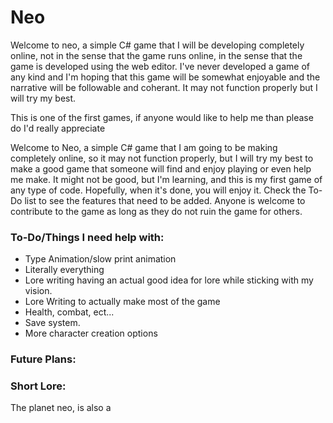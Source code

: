 # Neo
Welcome to neo, a simple C# game that I will be developing completely online, not in the sense that the game runs online, in the sense that the game is developed using the web editor. I've never developed a game of any kind and I'm hoping that this game will be somewhat enjoyable and the narrative will be followable and coherant. It may not function properly but I will try my best.

This is one of the first games, if anyone would like to help me than please do I'd really appreciate

Welcome to Neo, a simple C# game that I am going to be making completely online, so it may not function properly, but I will try my best to make a good game that someone will find and enjoy playing or even help me make. It might not be good, but I'm learning, and this is my first game of any type of code. Hopefully, when it's done, you will enjoy it. Check the To-Do list to see the features that need to be added. Anyone is welcome to contribute to the game as long as they do not ruin the game for others.


### To-Do/Things I need help with:
* Type Animation/slow print animation
* Literally everything
* Lore writing having an actual good idea for lore while sticking with my vision.
* Lore Writing to actually make most of the game
* Health, combat, ect...
* Save system.
* More character creation options

### Future Plans:



### Short Lore:
The planet neo, is also a
